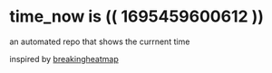 # time_now is (( 1695459600612 ))

an automated repo that shows the currnent time

inspired by [breakingheatmap](https://github.com/breakingheatmap/breakingheatmap)